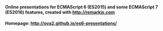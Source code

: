 #### Online presentations for ECMAScript 6 (ES2015) and some ECMAScript 7 (ES2016) features, created with http://remarkjs.com

#### Homepage: http://ova2.github.io/es6-presentations/
